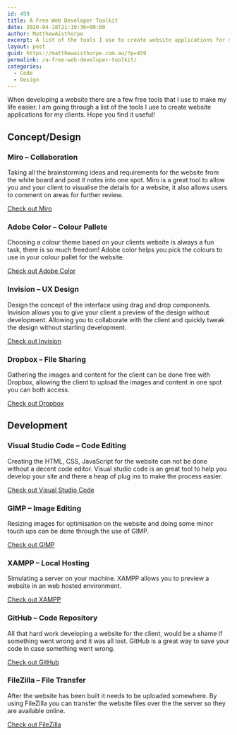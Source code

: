 ```yaml
---
id: 459
title: A Free Web Developer Toolkit
date: 2020-04-18T21:19:36+00:00
author: MatthewAisthorpe
excerpt: A list of the tools I use to create website applications for my clients.
layout: post
guid: https://matthewaisthorpe.com.au/?p=459
permalink: /a-free-web-developer-toolkit/
categories:
  - Code
  - Design
---
```

When developing a website there are a few free tools that I use to make my life easier. I am going through a list of the tools I use to create website applications for my clients. Hope you find it useful!

## Concept/Design

### Miro &#8211; Collaboration

Taking all the brainstorming ideas and requirements for the website from the white board and post it notes into one spot. Miro is a great tool to allow you and your client to visualise the details for a website, it also allows users to comment on areas for further review. 

[Check out Miro](https://miro.com/)

### **Adobe Color** &#8211; Colour Pallete

Choosing a colour theme based on your clients website is always a fun task, there is so much freedom! Adobe color helps you pick the colours to use in your colour pallet for the website.

[Check out Adobe Color](https://color.adobe.com/)

### Invision &#8211; UX Design

Design the concept of the interface using drag and drop components. Invision allows you to give your client a preview of the design without development. Allowing you to collaborate with the client and quickly tweak the design without starting development.

[Check out Invision](https://www.invisionapp.com/)

### Dropbox &#8211; File Sharing

Gathering the images and content for the client can be done free with Dropbox, allowing the client to upload the images and content in one spot you can both access.

[Check out Dropbox](http://www.dropbox.com/)

## Development

### **Visual Studio Code** &#8211; Code Editing

Creating the HTML, CSS, JavaScript for the website can not be done without a decent code editor. Visual studio code is an great tool to help you develop your site and there a heap of plug ins to make the process easier.

[Check out Visual Studio Code](https://code.visualstudio.com/)

### GIMP&nbsp;&#8211; Image Editing

Resizing images for optimisation on the website and doing some minor touch ups can be done through the use of GIMP.

[Check out GIMP](https://www.gimp.org/)

### XAMPP &#8211; Local Hosting

Simulating a server on your machine. XAMPP allows you to preview a website in an web hosted environment. 

[Check out XAMPP](https://www.apachefriends.org/)

### GitHub &#8211; Code Repository

All that hard work developing a website for the client, would be a shame if something went wrong and it was all lost. GitHub is a great way to save your code in case something went wrong.

[Check out GitHub](https://github.com/)

### **FileZilla** &#8211; File Transfer

After the website has been built it needs to be uploaded somewhere. By using FileZilla you can transfer the website files over the the server so they are available online.

[Check out FileZilla](https://filezilla-project.org/)